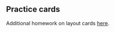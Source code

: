 ## Practice cards

Additional homework on layout cards [here](https://klevodev.github.io/flex-cards-brand/).
